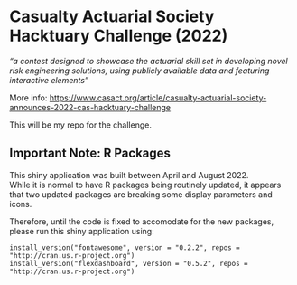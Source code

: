 # Casualty Actuarial Society Hacktuary Challenge (2022)

*“a contest designed to showcase the actuarial skill set in developing novel risk engineering solutions,
using publicly available data and featuring interactive elements”*

More info: https://www.casact.org/article/casualty-actuarial-society-announces-2022-cas-hacktuary-challenge

This will be my repo for the challenge.


## Important Note: R Packages 

This shiny application was built between April and August 2022.  
While it is normal to have R packages being routinely updated, it appears that two updated packages are breaking some display parameters and icons.

Therefore, until the code is fixed to accomodate for the new packages, please run this shiny application using:

`install_version("fontawesome", version = "0.2.2", repos = "http://cran.us.r-project.org")`  
`install_version("flexdashboard", version = "0.5.2", repos = "http://cran.us.r-project.org")`

